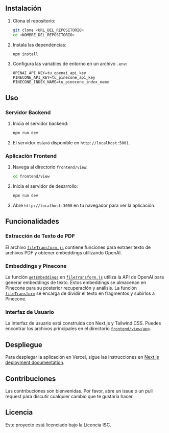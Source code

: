 
## Instalación

1. Clona el repositorio:
    ```bash
    git clone <URL_DEL_REPOSITORIO>
    cd <NOMBRE_DEL_REPOSITORIO>
    ```

2. Instala las dependencias:
    ```bash
    npm install
    ```

3. Configura las variables de entorno en un archivo `.env`:
    ```env
    OPENAI_API_KEY=tu_openai_api_key
    PINECONE_API_KEY=tu_pinecone_api_key
    PINECONE_INDEX_NAME=tu_pinecone_index_name
    ```

## Uso

### Servidor Backend

1. Inicia el servidor backend:
    ```bash
    npm run dev
    ```

2. El servidor estará disponible en `http://localhost:5001`.

### Aplicación Frontend

1. Navega al directorio `frontend/view`:
    ```bash
    cd frontend/view
    ```

2. Inicia el servidor de desarrollo:
    ```bash
    npm run dev
    ```

3. Abre `http://localhost:3000` en tu navegador para ver la aplicación.

## Funcionalidades

### Extracción de Texto de PDF

El archivo [`fileTransform.js`](utils/fileTransform.js) contiene funciones para extraer texto de archivos PDF y obtener embeddings utilizando OpenAI.

### Embeddings y Pinecone

La función [`getEmbeddings`](utils/fileTransform.js) en [`fileTransform.js`](utils/fileTransform.js) utiliza la API de OpenAI para generar embeddings de texto. Estos embeddings se almacenan en Pinecone para su posterior recuperación y análisis. La función [`fileTransform`](utils/fileTransform.js) se encarga de dividir el texto en fragmentos y subirlos a Pinecone.

### Interfaz de Usuario

La interfaz de usuario está construida con Next.js y Tailwind CSS. Puedes encontrar los archivos principales en el directorio [`frontend/view/app`](frontend/view/app).

## Despliegue

Para desplegar la aplicación en Vercel, sigue las instrucciones en [Next.js deployment documentation](https://nextjs.org/docs/app/building-your-application/deploying).

## Contribuciones

Las contribuciones son bienvenidas. Por favor, abre un issue o un pull request para discutir cualquier cambio que te gustaría hacer.

## Licencia

Este proyecto está licenciado bajo la Licencia ISC.
